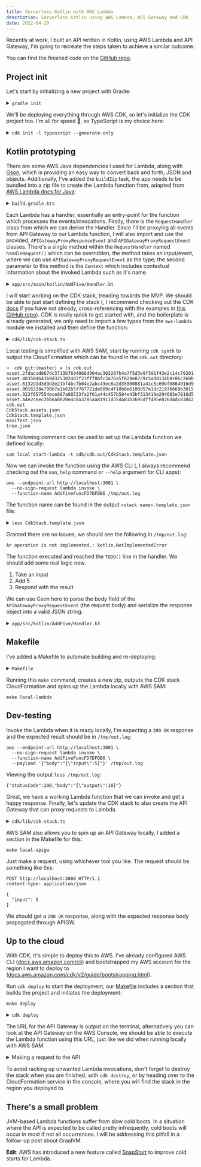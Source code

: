 ```yaml
---
title: Serverless Kotlin with AWS Lambda
description: Serverless Kotlin using AWS Lambda, API Gateway and CDK
date: 2022-04-20
---
```


Recently at work, I built an API written in Kotlin, using AWS Lambda and API
Gateway, I'm going to recreate the steps taken to achieve a similar outcome.

You can find the finished code on the
[GitHub repo](https://github.com/mattmurr/kotlin-cdk-apigw-lambda).

## Project init

Let's start by initializing a new project with Gradle:

<details>
<summary><code>gradle init</code></a></summary>

```shell
➜  kotlin-lambda gradle init
Starting a Gradle Daemon, 1 incompatible Daemon could not be reused, use --status for details

Select type of project to generate:
  1: basic
  2: application
  3: library
  4: Gradle plugin
Enter selection (default: basic) [1..4] 2

Select implementation language:
  1: C++
  2: Groovy
  3: Java
  4: Kotlin
  5: Scala
  6: Swift
Enter selection (default: Java) [1..6] 4

Split functionality across multiple subprojects?:
  1: no - only one application project
  2: yes - application and library projects
Enter selection (default: no - only one application project) [1..2] 1

Select build script DSL:
  1: Groovy
  2: Kotlin
Enter selection (default: Kotlin) [1..2] 2

Generate build using new APIs and behavior (some features may change in the next minor release)? (default: no) [yes, no] yes
Project name (default: kotlin-lambda): AddFive
Source package (default: AddFive):

> Task :init
Get more help with your project: https://docs.gradle.org/7.4.2/samples/sample_building_kotlin_applications.html

BUILD SUCCESSFUL in 35s
2 actionable tasks: 2 executed
```

</details>

We'll be deploying everything through AWS CDK, so let's initialize the CDK
project too. I'm all for speed 🚀, so TypeScript is my choice here:

<details><summary><code>cdk init -l typescript --generate-only</code></summary>

```shell
➜  kotlin-lambda mkdir cdk
➜  kotlin-lambda cd cdk
➜  cdk cdk init -l typescript --generate-only
Applying project template app for typescript
# Welcome to your CDK TypeScript project

This is a blank project for TypeScript development with CDK.

The `cdk.json` file tells the CDK Toolkit how to execute your app.

## Useful commands

* `npm run build`   compile typescript to js
* `npm run watch`   watch for changes and compile
* `npm run test`    perform the jest unit tests
* `cdk deploy`      deploy this stack to your default AWS account/region
* `cdk diff`        compare deployed stack with current state
* `cdk synth`       emits the synthesized CloudFormation template

✅ All done!
```

</details>

## Kotlin prototyping

There are some AWS Java dependencies I used for Lambda, along with
[Gson](https://github.com/google/gson), which is providing an easy way to
convert back and forth, JSON and objects. Additionally, I've added the
`buildZip` task, the app needs to be bundled into a zip file to create the
Lambda function from, adapted from
[AWS Lambda docs for Java](https://docs.aws.amazon.com/lambda/latest/dg/java-package.html):

<details><summary><code>build.gradle.kts</code></summary>

```kotlin
...

dependencies {
    // Align versions of all Kotlin components
    implementation(platform("org.jetbrains.kotlin:kotlin-bom"))

    // Use the Kotlin JDK 8 standard library.
    implementation("org.jetbrains.kotlin:kotlin-stdlib-jdk8")

    // This dependency is used by the application.
    implementation("com.google.guava:guava:30.1.1-jre")

    // AWS SDK
    implementation("com.amazonaws:aws-lambda-java-core:1.2.1")
    implementation("com.amazonaws:aws-lambda-java-events:3.11.0")
    runtimeOnly("com.amazonaws:aws-lambda-java-log4j2:1.5.1")

    implementation("com.google.code.gson:gson:2.9.0")
}

tasks {
    register<Zip>("buildZip") {
        from(compileKotlin)
        from(processResources)
        into("lib") {
            from(configurations.runtimeClasspath)
        }
    }
}

...
```

</details>

Each Lambda has a handler, essentially an entry-point for the function which
processes the events/invocations. Firstly, there is the `RequestHandler` class
from which we can derive the Handler. Since I'll be proxying all events from API
Gateway to our Lambda function, I will also import and use the provided,
`APIGatewayProxyResponseEvent` and `APIGatewayProxyRequestEvent` classes.
There's a single method within the `RequestHandler` named `handleRequest()`
which can be overridden, the method takes an input/event, where we can use
`APIGatewayProxyRequestEvent` as the type; the second parameter to this method
is the `Context` which includes contextual information about the invoked Lambda
such as it's name.

<details><summary><code>app/src/main/kotlin/AddFive/Handler.kt</code></summary>

```kotlin
package AddFive

import com.amazonaws.services.lambda.runtime.Context
import com.amazonaws.services.lambda.runtime.RequestHandler
import com.amazonaws.services.lambda.runtime.events.APIGatewayProxyResponseEvent
import com.amazonaws.services.lambda.runtime.events.APIGatewayProxyRequestEvent

class ApplicationRequestHandler : RequestHandler<APIGatewayProxyRequestEvent, APIGatewayProxyResponseEvent> {

    override fun handleRequest(event: APIGatewayProxyRequestEvent, context: Context): APIGatewayProxyResponseEvent {
        TODO() // Will throw an exception if this line is met
    }
}
```

</details>

I will start working on the CDK stack, treading towards the MVP. We should be
able to just start defining the stack (, I recommend checking out the CDK
[docs](https://docs.aws.amazon.com/cdk/api/v2/) if you have not already,
cross-referencing with the examples in
[this GitHub repo](https://github.com/aws-samples/aws-cdk-examples)). CDK is
really quick to get started with, and the boilerplate is already generated, we
only need to import a few types from the `aws-lambda` module we installed and
then define the function:

<details><summary><code>cdk/lib/cdk-stack.ts</code></summary>

```ts
import { Stack, StackProps } from "aws-cdk-lib";
import { Construct } from "constructs";
import { Function, Code, Runtime } from "aws-cdk-lib/aws-lambda";
import * as path from "path";

export class CdkStack extends Stack {
  constructor(scope: Construct, id: string, props?: StackProps) {
    super(scope, id, props);

    // Where the zip will be after running `./gradlew buildZip`
    const zipPath = path.join(
      __dirname,
      "../../app/build/distributions/app.zip"
    );

    const myFunction = new Function(this, "AddFiveFunc", {
      runtime: Runtime.JAVA_11,
      handler: "AddFive.Handler",
      code: Code.fromAsset(zipPath),
    });
  }
}
```

</details>

Local testing is simplified with AWS SAM, start by running `cdk synth` to output
the CloudFormation which can be found in the `cdk.out` directory:

```shell
➜  cdk git:(master) ✗ ls cdk.out
asset.2fdacad867dc3713b7694066d904ac30326fb4a7f5d3e9f391f43e2c14c79201.zip
asset.40358464369d3253824d7f23fff86fc3a76a5f829e07c9c5ad8134b8c06c269b.zip
asset.6132d1d3d9d2e21bf4bcfb04e2abc43ec6a2d35800881a41c5c69bf0864916d9.zip
asset.9016338e700b7a1b62b5f767721de089c4f18b8e6100d57e1dc21976669b3015.zip
asset.923f657554ece887a68533fa2f01a44c457b584e43bf313419e294603e7816d5.zip
asset.a4e2c6ec2bb6a0020e4c8a3785aa81911d35da81b3695dff495e876d4dc83842.zip
cdk.out
CdkStack.assets.json
CdkStack.template.json
manifest.json
tree.json
```

The following command can be used to set up the Lambda function we defined
locally:

```shell
sam local start-lambda -t cdk/cdk.out/CdkStack.template.json
```

Now we can invoke the function using the AWS CLI (, I always recommend checking
out the `man`, `help` command or `--help` argument for CLI apps):

```shell
aws --endpoint-url http://localhost:3001 \
  --no-sign-request lambda invoke \
  --function-name AddFiveFuncFD7DFDB6 /tmp/out.log
```

The function name can be found in the output `<stack name>.template.json` file:

<details><summary><code>less CdkStack.template.json</code></summary>

```shell
...
"AddFiveFuncFD7DFDB6": {
   "Type": "AWS::Lambda::Function",
   "Properties": {
    "Code": {
     "S3Bucket": {
      "Fn::Sub": "cdk-hnb659fds-assets-${AWS::AccountId}-${AWS::Region}"
     },
     "S3Key": "6132d1d3d9d2e21bf4bcfb04e2abc43ec6a2d35800881a41c5c69bf0864916d9.zip"
    },
    ...
```

</details>

Granted there are no issues, we should see the following in `/tmp/out.log`:

`An operation is not implemented.: kotlin.NotImplementedError`

The function executed and reached the `TODO()` line in the handler. We should
add some real logic now.

1. Take an input
2. Add 5
3. Respond with the result

We can use Gson here to parse the body field of the
`APIGatewayProxyRequestEvent` (the request body) and serialize the response
object into a valid JSON string:

<details><summary><code>app/src/kotlin/AddFive/Handler.kt</code></summary>

```kotlin
package AddFive

import com.amazonaws.services.lambda.runtime.Context
import com.amazonaws.services.lambda.runtime.RequestHandler
import com.amazonaws.services.lambda.runtime.events.APIGatewayProxyResponseEvent
import com.amazonaws.services.lambda.runtime.events.APIGatewayProxyRequestEvent
import com.google.gson.Gson

private val gson = Gson()

class Handler : RequestHandler<APIGatewayProxyRequestEvent, APIGatewayProxyResponseEvent> {

    override fun handleRequest(event: APIGatewayProxyRequestEvent, context: Context): APIGatewayProxyResponseEvent {
        val request = gson.fromJson(event.body, Request::class.java)
        val response = Response(request.input + 5)
        return APIGatewayProxyResponseEvent().withStatusCode(200).withBody(gson.toJson(response))
    }
}

data class Request(
    val input: Int
)

data class Response(
    val output: Int
)
```

</details>

## Makefile

I've added a Makefile to automate building and re-deploying:

<details><summary><code>Makefile</code></summary>

```makefile
SHELL = /bin/bash -c

build :
		./gradlew buildZip

synth : build
		cd cdk; cdk synth

deploy : synth
		cd cdk; cdk deploy

cdk-bootstrap :
		cd cdk; cdk bootstrap

local-lambda : build
		sam local start-lambda -t cdk/cdk.out/CdkStack.template.json

local-apigw : build
		sam local start-api -t cdk/cdk.out/CdkStack.template.json

.PHONY: build synth deploy
.DEFAULT_GOAL := synth
```

</details>

Running this `make` command, creates a new zip, outputs the CDK stack
CloudFormation and spins up the Lambda locally with AWS SAM:

```shell
make local-lambda
```

## Dev-testing

Invoke the Lambda when it is ready locally, I'm expecting a `200 OK` response
and the expected result should be in `/tmp/out.log`:

```shell
aws --endpoint-url http://localhost:3001 \
  --no-sign-request lambda invoke \
  --function-name AddFiveFuncFD7DFDB6 \
  --payload '{"body":"{\"input\":5}"}' /tmp/out.log
```

Viewing the output `less /tmp/out.log`:

```shell
{"statusCode":200,"body":"{\"output\":10}"}
```

Great, we have a working Lambda function that we can invoke and get a happy
response. Finally, let\'s update the CDK stack to also create the API Gateway
that can proxy requests to Lambda.

<details><summary><code>cdk/lib/cdk-stack.ts</code></summary>

```ts
import { Stack, StackProps } from "aws-cdk-lib";
import { Construct } from "constructs";
import { Function, Code, Runtime } from "aws-cdk-lib/aws-lambda";
import { LambdaRestApi } from "aws-cdk-lib/aws-apigateway";
import * as path from "path";

export class CdkStack extends Stack {
  constructor(scope: Construct, id: string, props?: StackProps) {
    super(scope, id, props);

    // Where the zip will be after running `./gradlew buildZip`
    const zipPath = path.join(
      __dirname,
      "../../app/build/distributions/app.zip"
    );

    const myFunction = new Function(this, "AddFiveFunc", {
      runtime: Runtime.JAVA_11,
      handler: "AddFive.Handler",
      code: Code.fromAsset(zipPath),
    });

    new LambdaRestApi(this, "RestAPI", {
      handler: myFunction,
      proxy: true,
    });
  }
}
```

</details>

AWS SAM also allows you to spin up an API Gateway locally, I added a section in
the Makefile for this:

```shell
make local-apigw
```

Just make a request, using whichever tool you like. The request should be
something like this:

```http
POST http://localhost:3000 HTTP/1.1
content-type: application/json

{
  "input": 5
}
```

We should get a `200 OK` response, along with the expected response body
propagated through APIGW.

## Up to the cloud

With CDK, It's simple to deploy this to AWS. I've already configured AWS CLI
([docs.aws.amazon.com/cli](https://docs.aws.amazon.com/cli/latest/userguide/cli-chap-getting-started.html))
and bootstrapped my AWS account for the region I want to deploy to
([docs.aws.amazon.com/cdk/v2/guide/bootstrapping.html](https://docs.aws.amazon.com/cdk/v2/guide/bootstrapping.html)).

Run `cdk deploy` to start the deployment, our [Makefile](#makefile) includes a
section that builds the project and initiates the deployment:

```shell
make deploy
```

<details><summary><code>cdk deploy</code></summary>

```shell
CdkStack: deploying...
[0%] start: Publishing 6132d1d3d9d2e21bf4bcfb04e2abc43ec6a2d35800881a41c5c69bf0864916d9:current_account-current_region
[0%] start: Publishing 43af3a6614023bd50b14fb2ed0eb66fb240fd308ea7cdae647e1e7b5233ec0fe:current_account-current_region
[50%] success: Published 43af3a6614023bd50b14fb2ed0eb66fb240fd308ea7cdae647e1e7b5233ec0fe:current_account-current_region
[100%] success: Published 6132d1d3d9d2e21bf4bcfb04e2abc43ec6a2d35800881a41c5c69bf0864916d9:current_account-current_region
CdkStack: creating CloudFormation changeset...

 ✅  CdkStack

✨  Deployment time: 67.05s

Outputs:
CdkStack.RestAPIEndpointB14C3C54 = https://wcspg5er9j.execute-api.eu-west-2.amazonaws.com/prod/
Stack ARN:
arn:aws:cloudformation:eu-west-2:<AWS_ACCOUNT_ID>:stack/CdkStack/5e0ef720-bf0a-11ec-95c1-0ae66f49cad6

✨  Total time: 70.34s
```

</details>

The URL for the API Gateway is output on the terminal, alternatively you can
look at the API Gateway on the AWS Console, we should be able to execute the
Lambda function using this URL, just like we did when running locally with AWS
SAM:

<details><summary>Making a request to the API</summary>

```shell
➜  cdk git:(master) ✗ http https://wcspg5er9j.execute-api.eu-west-2.amazonaws.com/prod/ input=5
HTTP/1.1 200 OK
Connection: keep-alive
Content-Length: 13
Content-Type: application/json
Date: Mon, 18 Apr 2022 11:32:56 GMT
Via: 1.1 16f38d6df135d34d67fe44df60d91ab4.cloudfront.net (CloudFront)
X-Amz-Cf-Id: VsIzjgtBrUI7-uYd6rp7cPsoqYFTisIb8tHtimSN5JkeeqtPLxOX6A==
X-Amz-Cf-Pop: LHR61-P1
X-Amzn-Trace-Id: Root=1-625d4c64-516b9c5f0fe68d3c5c2d4352;Sampled=0
X-Cache: Miss from cloudfront
x-amz-apigw-id: QxjfzEb9LPEFhSA=
x-amzn-RequestId: 08470076-6a16-43a9-9216-0104d9056515

{
    "output": 10
}
```

</details>

To avoid racking up unwanted Lambda invocations, don't forget to destroy the
stack when you are finished, with `cdk destroy`, or by heading over to the
CloudFormation service in the console, where you will find the stack in the
region you deployed to.

## There's a small problem

JVM-based Lambda functions suffer from slow cold boots. In a situation where the
API is expected to be called pretty infrequently, cold boots will occur in most
if not all occurrences. I will be addressing this pitfall in a follow-up post
about GraalVM.

**Edit**: AWS has introduced a new feature called
[SnapStart](https://aws.amazon.com/blogs/compute/reducing-java-cold-starts-on-aws-lambda-functions-with-snapstart/)
to improve cold starts for Lambda.
